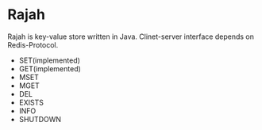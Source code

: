 Rajah
======

Rajah is key-value store written in Java. Clinet-server interface depends on Redis-Protocol.
- SET(implemented)
- GET(implemented)
- MSET
- MGET
- DEL
- EXISTS
- INFO
- SHUTDOWN